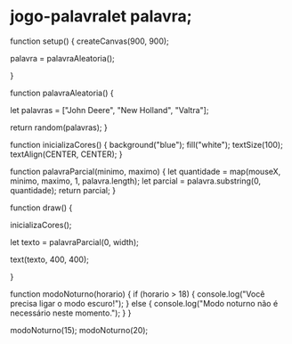 # jogo-palavralet palavra;

function setup() {
  createCanvas(900, 900);

  palavra = palavraAleatoria();
  
}

function palavraAleatoria() {
  
  let palavras = ["John Deere", "New Holland", "Valtra"];
  
  return random(palavras);
}

function inicializaCores() {
  background("blue");
  fill("white");
  textSize(100);
  textAlign(CENTER, CENTER);
}

function palavraParcial(minimo, maximo) {
  let quantidade = map(mouseX, minimo, maximo, 1, palavra.length);
  let parcial = palavra.substring(0, quantidade);
  return parcial;
}

function draw() {
  
  inicializaCores();

  let texto = palavraParcial(0, width);
    
  text(texto, 400, 400);
  
}

function modoNoturno(horario) {
  if (horario > 18) {
    console.log("Você precisa ligar o modo escuro!");
  } else {
    console.log("Modo noturno não é necessário neste momento.");
  }
}

modoNoturno(15);
modoNoturno(20);

